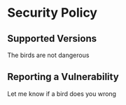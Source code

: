 # Security Policy

## Supported Versions

The birds are not dangerous

## Reporting a Vulnerability

Let me know if a bird does you wrong
